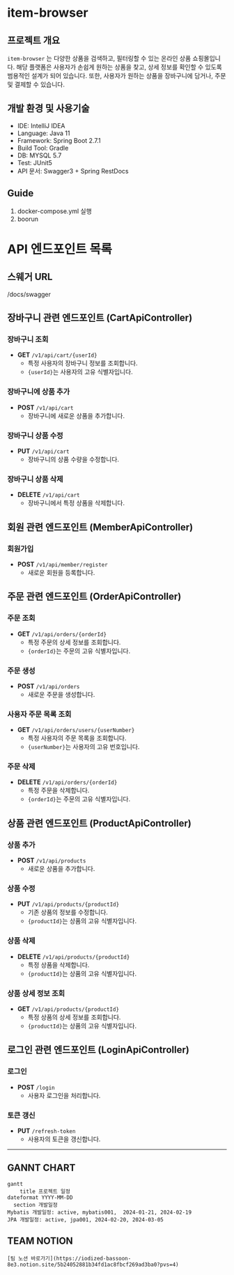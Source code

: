 # item-browser

## 프로젝트 개요

`item-browser` 는 다양한 상품을 검색하고, 필터링할 수 있는 온라인 상품 쇼핑몰입니다.
해당 플랫폼은 사용자가 손쉽게 원하는 상품을 찾고, 상세 정보를 확인할 수 있도록 범용적인 설계가 되어 있습니다.
또한, 사용자가 원하는 상품을 장바구니에 담거나, 주문 및 결제할 수 있습니다.

## 개발 환경 및 사용기술

- IDE: IntelliJ IDEA
- Language: Java 11
- Framework: Spring Boot 2.7.1
- Build Tool: Gradle
- DB: MYSQL 5.7
- Test: JUnit5
- API 문서: Swagger3 + Spring RestDocs

## Guide
1. docker-compose.yml 실행
2. boorun

# API 엔드포인트 목록

## 스웨거 URL
/docs/swagger

## 장바구니 관련 엔드포인트 (CartApiController)

### 장바구니 조회
- **GET** `/v1/api/cart/{userId}`
    - 특정 사용자의 장바구니 정보를 조회합니다.
    - `{userId}`는 사용자의 고유 식별자입니다.

### 장바구니에 상품 추가
- **POST** `/v1/api/cart`
    - 장바구니에 새로운 상품을 추가합니다.

### 장바구니 상품 수정
- **PUT** `/v1/api/cart`
    - 장바구니의 상품 수량을 수정합니다.

### 장바구니 상품 삭제
- **DELETE** `/v1/api/cart`
    - 장바구니에서 특정 상품을 삭제합니다.

## 회원 관련 엔드포인트 (MemberApiController)

### 회원가입
- **POST** `/v1/api/member/register`
    - 새로운 회원을 등록합니다.

## 주문 관련 엔드포인트 (OrderApiController)

### 주문 조회
- **GET** `/v1/api/orders/{orderId}`
    - 특정 주문의 상세 정보를 조회합니다.
    - `{orderId}`는 주문의 고유 식별자입니다.

### 주문 생성
- **POST** `/v1/api/orders`
    - 새로운 주문을 생성합니다.

### 사용자 주문 목록 조회
- **GET** `/v1/api/orders/users/{userNumber}`
    - 특정 사용자의 주문 목록을 조회합니다.
    - `{userNumber}`는 사용자의 고유 번호입니다.

### 주문 삭제
- **DELETE** `/v1/api/orders/{orderId}`
    - 특정 주문을 삭제합니다.
    - `{orderId}`는 주문의 고유 식별자입니다.

## 상품 관련 엔드포인트 (ProductApiController)

### 상품 추가
- **POST** `/v1/api/products`
    - 새로운 상품을 추가합니다.

### 상품 수정
- **PUT** `/v1/api/products/{productId}`
    - 기존 상품의 정보를 수정합니다.
    - `{productId}`는 상품의 고유 식별자입니다.

### 상품 삭제
- **DELETE** `/v1/api/products/{productId}`
    - 특정 상품을 삭제합니다.
    - `{productId}`는 상품의 고유 식별자입니다.

### 상품 상세 정보 조회
- **GET** `/v1/api/products/{productId}`
    - 특정 상품의 상세 정보를 조회합니다.
    - `{productId}`는 상품의 고유 식별자입니다.

## 로그인 관련 엔드포인트 (LoginApiController)

### 로그인
- **POST** `/login`
    - 사용자 로그인을 처리합니다.

### 토큰 갱신
- **PUT** `/refresh-token`
    - 사용자의 토큰을 갱신합니다.

---

## GANNT CHART

```mermaid
gantt
    title 프로젝트 일정
dateformat YYYY-MM-DD 
  section 개발일정
Mybatis 개발일정: active, mybatis001,  2024-01-21, 2024-02-19
JPA 개발일정: active, jpa001, 2024-02-20, 2024-03-05

```

## TEAM NOTION

    [팀 노션 바로가기](https://iodized-bassoon-8e3.notion.site/5b24052881b34fd1ac8fbcf269ad3ba0?pvs=4)
